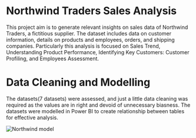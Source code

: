 # Northwind Traders Sales Analysis
This project aim is to generate relevant insights on sales data of Northwind Traders, a fictitious supplier. The dataset includes data on customer information, details on products and employees, orders, and shipping companies. Particularly this analysis is focused on Sales Trend, Understanding Product Performance, Identifying Key Customers: Customer Profiling, and Employees Assessment. 

# Data Cleaning and Modelling
The datasets(7 datasets) were assessed, and just a little data cleaning was required as the values are in right and devoid of unnecessary biasness. The datasets were modelled in Power BI to create relationship between tables for effective analysis. 

![Northwind model](https://github.com/chrisaliyuda/NorthwindTraders-Sales-Analysis/assets/102206477/587cb9a5-9c41-4c90-8ab7-74f71d0395b9)


